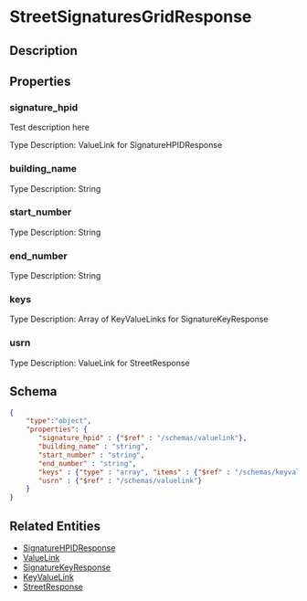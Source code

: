 # StreetSignaturesGridResponse
## Description

## Properties
### signature_hpid
Test description here

Type Description: ValueLink for SignatureHPIDResponse
### building_name


Type Description: String
### start_number


Type Description: String
### end_number


Type Description: String
### keys


Type Description: Array of KeyValueLinks for SignatureKeyResponse
### usrn


Type Description: ValueLink for StreetResponse

## Schema
```json
{
    "type":"object",
    "properties": {
       "signature_hpid" : {"$ref" : "/schemas/valuelink"},
       "building_name" : "string",
       "start_number" : "string",
       "end_number" : "string",
       "keys" : {"type" : "array", "items" : {"$ref" : "/schemas/keyvaluelink"}},
       "usrn" : {"$ref" : "/schemas/valuelink"}
    }
}
```

## Related Entities
- [SignatureHPIDResponse](SignatureHPIDResponse.md)
- [ValueLink](ValueLink.md)
- [SignatureKeyResponse](SignatureKeyResponse.md)
- [KeyValueLink](KeyValueLink.md)
- [StreetResponse](StreetResponse.md)

